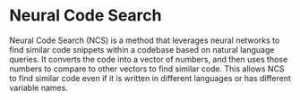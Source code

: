 # Neural Code Search

Neural Code Search (NCS) is a method that leverages neural networks to find similar code snippets within a codebase based on natural language queries. It converts the code into a vector of numbers, and then uses those numbers to compare to other vectors to find similar code. This allows NCS to find similar code even if it is written in different languages or has different variable names.

